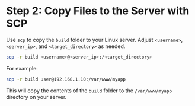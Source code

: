 # Step 2: Copy Files to the Server with SCP

Use `scp` to copy the `build` folder to your Linux server. Adjust `<username>`, `<server_ip>`, and `<target_directory>` as needed.

```bash
scp -r build <username>@<server_ip>:/<target_directory>
```

For example:

```bash
scp -r build user@192.168.1.10:/var/www/myapp
```

This will copy the contents of the `build` folder to the `/var/www/myapp` directory on your server.
